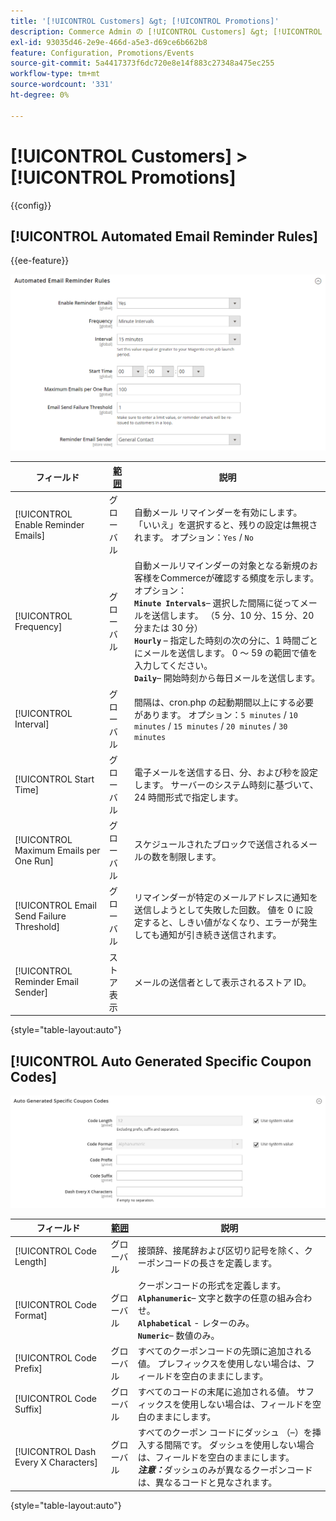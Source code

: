 ```yaml
---
title: '[!UICONTROL Customers] &gt; [!UICONTROL Promotions]'
description: Commerce Admin の [!UICONTROL Customers] &gt; [!UICONTROL Promotions] ページで設定を確認します。
exl-id: 93035d46-2e9e-466d-a5e3-d69ce6b662b8
feature: Configuration, Promotions/Events
source-git-commit: 5a4417373f6dc720e8e14f883c27348a475ec255
workflow-type: tm+mt
source-wordcount: '331'
ht-degree: 0%

---
```


# [!UICONTROL Customers] > [!UICONTROL Promotions]

{{config}}

## [!UICONTROL Automated Email Reminder Rules]

{{ee-feature}}

![ 自動メールリマインダールール ](./assets/promotions-automated-email-reminder-rules.png)<!-- zoom -->

<!-- [Automated Email Reminder Rules](https://experienceleague.adobe.com/en/docs/commerce-admin/marketing/communications/email-reminders/email-reminder-rules#configure-email-reminders) -->

| フィールド | [ 範囲 ](../../getting-started/websites-stores-views.md#scope-settings) | 説明 |
|--- |--- |--- |
| [!UICONTROL Enable Reminder Emails] | グローバル | 自動メール リマインダーを有効にします。 「いいえ」を選択すると、残りの設定は無視されます。 オプション：`Yes` / `No` |
| [!UICONTROL Frequency] | グローバル | 自動メールリマインダーの対象となる新規のお客様をCommerceが確認する頻度を示します。 オプション：<br/>**`Minute Intervals`**– 選択した間隔に従ってメールを送信します。 （5 分、10 分、15 分、20 分または 30 分）<br/>**`Hourly`** – 指定した時刻の次の分に、1 時間ごとにメールを送信します。 0 ～ 59 の範囲で値を入力してください。 <br/>**`Daily`**– 開始時刻から毎日メールを送信します。 |
| [!UICONTROL Interval] | グローバル | 間隔は、cron.php の起動期間以上にする必要があります。 オプション：`5 minutes` / `10 minutes` / `15 minutes` / `20 minutes` / `30 minutes` |
| [!UICONTROL Start Time] | グローバル | 電子メールを送信する日、分、および秒を設定します。 サーバーのシステム時刻に基づいて、24 時間形式で指定します。 |
| [!UICONTROL Maximum Emails per One Run] | グローバル | スケジュールされたブロックで送信されるメールの数を制限します。 |
| [!UICONTROL Email Send Failure Threshold] | グローバル | リマインダーが特定のメールアドレスに通知を送信しようとして失敗した回数。 値を 0 に設定すると、しきい値がなくなり、エラーが発生しても通知が引き続き送信されます。 |
| [!UICONTROL Reminder Email Sender] | ストア表示 | メールの送信者として表示されるストア ID。 |

{style="table-layout:auto"}

## [!UICONTROL Auto Generated Specific Coupon Codes]

![ 自動生成された特定のクーポンコード ](./assets/promotions-auto-generated-specific-coupon-codes.png)<!-- zoom -->

<!-- [Auto Generated Specific Coupon Codes](https://experienceleague.adobe.com/en/docs/commerce-admin/marketing/promotions/cart-rules/price-rules-cart-coupon#configure-coupon-codes)  -->

| フィールド | [ 範囲 ](../../getting-started/websites-stores-views.md#scope-settings) | 説明 |
|--- |--- |--- |
| [!UICONTROL Code Length] | グローバル | 接頭辞、接尾辞および区切り記号を除く、クーポンコードの長さを定義します。 |
| [!UICONTROL Code Format] | グローバル | クーポンコードの形式を定義します。 <br/>**`Alphanumeric`**– 文字と数字の任意の組み合わせ。<br/>**`Alphabetical`** - レターのみ。 <br/>**`Numeric`**– 数値のみ。 |
| [!UICONTROL Code Prefix] | グローバル | すべてのクーポンコードの先頭に追加される値。 プレフィックスを使用しない場合は、フィールドを空白のままにします。 |
| [!UICONTROL Code Suffix] | グローバル | すべてのコードの末尾に追加される値。 サフィックスを使用しない場合は、フィールドを空白のままにします。 |
| [!UICONTROL Dash Every X Characters] | グローバル | すべてのクーポン コードにダッシュ （–）を挿入する間隔です。 ダッシュを使用しない場合は、フィールドを空白のままにします。 <br/>_&#x200B;**注意：**&#x200B;_ ダッシュのみが異なるクーポンコードは、異なるコードと見なされます。 |

{style="table-layout:auto"}
